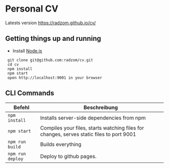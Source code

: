 # Personal CV

Latests version https://radzom.github.io/cv/

## Getting things up and running
- Install [Node.js](http://nodejs.org)

```
 git clone git@github.com:radzom/cv.git
 cd cv
 npm install
 npm start
 open http://localhost:9001 in your browser
```

## CLI Commands
| Befehl | Beschreibung |
| --- | --- |
| `npm install` | Installs server-side dependencies from npm |
| `npm start` | Compiles your files, starts watching files for changes, serves static files to port 9001 |
| `npm run build` | Builds everything |
| `npm run deploy` | Deploy to github pages. |
